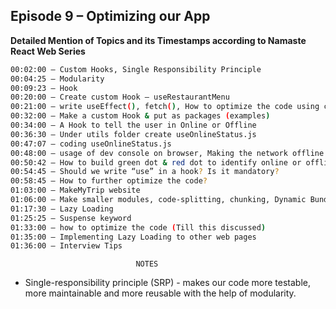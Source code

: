 ## Episode 9 – Optimizing our App

**Detailed Mention of Topics and its Timestamps according to Namaste React Web Series**

```sh
00:02:00 – Custom Hooks, Single Responsibility Principle
00:04:25 – Modularity
00:09:23 – Hook
00:20:00 – Create custom Hook – useRestaurantMenu
00:21:00 – write useEffect(), fetch(), How to optimize the code using custom hook?
00:32:00 – Make a custom Hook & put as packages (examples)
00:34:00 – A Hook to tell the user in Online or Offline
00:36:30 – Under utils folder create useOnlineStatus.js
00:47:07 – coding useOnlineStatus.js
00:48:00 – usage of dev console on browser, Making the network offline
00:50:42 – How to build green dot & red dot to identify online or offline (Reusability feature of React)
00:54:45 – Should we write “use” in a hook? Is it mandatory?
00:58:45 – How to further optimize the code?
01:03:00 – MakeMyTrip website
01:06:00 – Make smaller modules, code-splitting, chunking, Dynamic Bundling, Lazy Loading
01:17:30 – Lazy Loading
01:25:25 – Suspense keyword
01:33:00 – how to optimize the code (Till this discussed)
01:35:00 – Implementing Lazy Loading to other web pages
01:36:00 – Interview Tips
```

    							NOTES

- Single-responsibility principle (SRP) - makes our code more testable, more maintainable and more reusable with the help of modularity.
